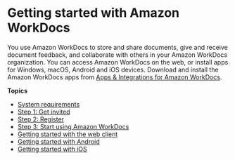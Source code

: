 # Getting started with Amazon WorkDocs<a name="getting_started"></a>

You use Amazon WorkDocs to store and share documents, give and receive document feedback, and collaborate with others in your Amazon WorkDocs organization\. You can access Amazon WorkDocs on the web, or install apps for Windows, macOS, Android and iOS devices\. Download and install the Amazon WorkDocs apps from [Apps & Integrations for Amazon WorkDocs](https://amazonworkdocs.com/apps.html)\. 

**Topics**
+ [System requirements](wd-sys-reqs.md)
+ [Step 1: Get invited](get_invited.md)
+ [Step 2: Register](user_registration.md)
+ [Step 3: Start using Amazon WorkDocs](start_using.md)
+ [Getting started with the web client](web_client_help.md)
+ [Getting started with Android](android_phone_client_help.md)
+ [Getting started with iOS](iphone_client_help.md)